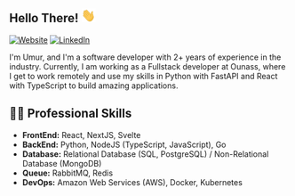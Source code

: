 <h2> Hello There! <img src="https://raw.githubusercontent.com/ABSphreak/ABSphreak/master/gifs/Hi.gif" height="25px"></h2>

[![Website](https://img.shields.io/badge/Website-CC5500?style=for-the-badge&logo=&logoColor=white)](http://umur.me/) 
[![LinkedIn](https://img.shields.io/badge/LinkedIn-4682B4?style=for-the-badge&logo=linkedin&logoColor=white)](https://www.linkedin.com/in/umurgok) 

I'm Umur, and I'm a software developer with 2+ years of experience in the industry. Currently, I am working as a Fullstack developer at Ounass, where I get to work remotely and use my skills in Python with FastAPI and React with TypeScript to build amazing applications.

## 👨‍💻 Professional Skills
-  **FrontEnd:**  React, NextJS, Svelte
-  **BackEnd:**  Python, NodeJS (TypeScript, JavaScript), Go
-  **Database:** Relational Database (SQL, PostgreSQL) / Non-Relational Database (MongoDB)
-  **Queue:**  RabbitMQ, Redis
-  **DevOps:**  Amazon Web Services (AWS), Docker, Kubernetes
